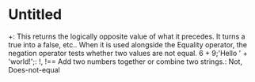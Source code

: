 # Untitled

+: This returns the logically opposite value of what it precedes. It turns a true into a false, etc.. When it is used alongside the Equality operator, the negation operator tests whether two values are not equal.
6 + 9;'Hello ' + 'world!';: !, !==
Add two numbers together or combine two strings.: Not, Does-not-equal